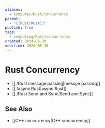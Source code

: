 ```yaml
---
aliases:
  - computer/Rust/concurrency
parent:
  - "[[Rust|Rust]]"
publish: true
tags:
  - computing/Rust/concurrency
created: 2024-05-30
modified: 2024-05-30
---
```

# Rust Concurrency
- [[./Rust message passing|messge passing]]
- [[./async Rust|async Rust]]
- [[./Rust Send and Sync|Send and Sync]]

## See Also
- [[C++ concurrency|C++ concurrency]]